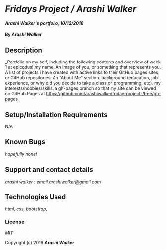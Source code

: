 # _Fridays Project / Arashi Walker_

#### _Arashi Walker's portfolio, 10/12/2018_

#### By _**Arashi Walker**_

## Description

_Portfolio on my self, including the following contents and overview of week 1 at epicodus! my name.
An image of you, or something that represents you.
A list of projects i have created with active links to their GitHub pages sites or GitHub repositories.
An “About Me” section.
background (education, job experience, or why did you decide to take a class on programming, etc).
my interests/hobbies/skills.
a gh-pages branch so that my site can be viewed on GitHub Pages at
https://github.com/arashiwalker/friday-project-/tree/gh-pages

## Setup/Installation Requirements

N/A

## Known Bugs

_hopefully none!_

## Support and contact details

_arashi walker : email arashiwalker@gmail.com_

## Technologies Used

_html, css, bootstrap,_

### License

*MIT*

Copyright (c) 2016 **_Arashi Walker_**
